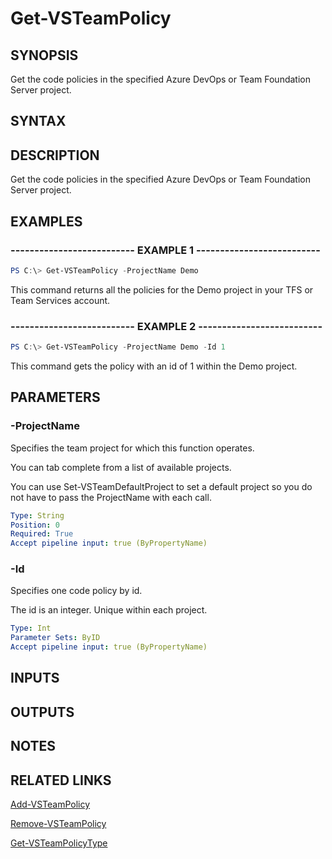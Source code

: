


# Get-VSTeamPolicy

## SYNOPSIS

Get the code policies in the specified Azure DevOps or Team Foundation Server project.

## SYNTAX

## DESCRIPTION

Get the code policies in the specified Azure DevOps or Team Foundation Server project.

## EXAMPLES

### -------------------------- EXAMPLE 1 --------------------------

```PowerShell
PS C:\> Get-VSTeamPolicy -ProjectName Demo
```

This command returns all the policies for the Demo project in your TFS or Team Services account.

### -------------------------- EXAMPLE 2 --------------------------

```PowerShell
PS C:\> Get-VSTeamPolicy -ProjectName Demo -Id 1
```

This command gets the policy with an id of 1 within the Demo project.

## PARAMETERS

### -ProjectName

Specifies the team project for which this function operates.

You can tab complete from a list of available projects.

You can use Set-VSTeamDefaultProject to set a default project so
you do not have to pass the ProjectName with each call.

```yaml
Type: String
Position: 0
Required: True
Accept pipeline input: true (ByPropertyName)
```

### -Id

Specifies one code policy by id.

The id is an integer. Unique within each project.

```yaml
Type: Int
Parameter Sets: ByID
Accept pipeline input: true (ByPropertyName)
```

## INPUTS

## OUTPUTS

## NOTES

## RELATED LINKS

[Add-VSTeamPolicy](Add-VSTeamPolicy.md)

[Remove-VSTeamPolicy](Remove-VSTeamPolicy.md)

[Get-VSTeamPolicyType](Get-VSTeamPolicyType.md)

